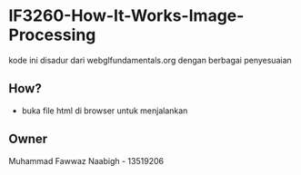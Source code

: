 # IF3260-How-It-Works-Image-Processing
kode ini disadur dari webglfundamentals.org dengan berbagai penyesuaian

## How?
- buka file html di browser untuk menjalankan

## Owner
Muhammad Fawwaz Naabigh - 13519206
